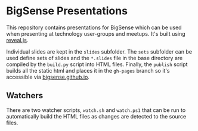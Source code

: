 # BigSense Presentations

This repository contains presentations for BigSense which can be used when presenting at technology user-groups and meetups. It's built using [reveal.js](https://travis-ci.org/hakimel/reveal.js).

Individual slides are kept in the `slides` subfolder. The `sets` subfolder can be used define sets of slides and the `*.slides` file in the base directory are compiled by the `build.py` script into HTML files. Finally, the `publish` script builds all the static html and places it in the `gh-pages` branch so it's accessible via [bigsense.github.io](http://bigsense.github.io).

## Watchers

There are two watcher scripts, `watch.sh` and `watch.ps1` that can be run to automatically build the HTML files as changes are detected to the source files.
 
